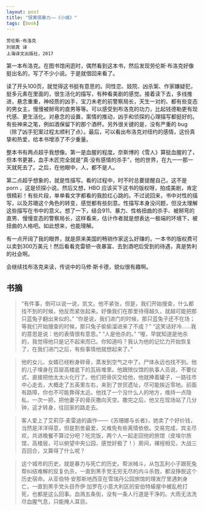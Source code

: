 ```yaml
---
layout: post
title: "很黄很暴力——《小城》"
tags: [book]
---
```


    劳伦斯·布洛克
    刘丽真 译
    上海译文出版社，2017

第一本布洛克。在图书馆闲逛时，偶然看到这本书，然后发现劳伦斯·布洛克好像挺出名的，写了不少小说。于是就借回来看了。

读了开头100页，就觉得这书挺有意思的。同性恋、妓院、凶杀案、作家嫌疑犯，挺多元素在里面的，很生活化的描写，有种看美剧的感觉。接着读下去，多线推进，悬念重重，神经质的凶手，宝刀未老的前警察局长，天生一对的、都有些变态的男女主，慢慢被掰弯的直男等等。可以感受到布洛克的功力，比起钱德勒更有现代感、更生活化。对悬念的设置，案情的推动，凶手和侦探的心理描写都挺好的。有些神来之笔，例如酒保留下的那个酒杯。另外很关键的是，没有严重的 bug （除了凶手犯案过程太顺利了点）。最后，可以看出布洛克对纽约的感情，这份真挚和热爱，给本书增添了不少重量。

整本书有两点超乎我想像。第一是血腥的程度。奈斯博的《雪人》算挺血腥的了，但本书更甚，血手木匠完全就是“真·没有感情的杀手”，他的世界，在九一一那一天就死去了。之后，在他眼中，人，都不是人。

第二点超乎想象的，就是性描写。看的过程中，时不时总要提醒自己，这不是 porn ，这是侦探小说。然后又想，HBO 应该买下这书的版权呀，拍成美剧，肯定很精彩！有些片段，单单看文字都看的我脸红心跳的。不过说回来，书中对性的描写，以及苏珊这个角色的转变，感觉都有些刻意。性描写本身没问题，但没太理解这些描写在书中的意义。想了一下，结合911、暴力、性格扭曲的杀手、被掰弯的直男、慢慢变态的警察局长，这样看来，估计作者就是想表达一极端的环境下，被扭曲的人格吧。如此想来，也能理解。

有一点开阔了我的眼界，就是原来美国的畅销作家这么好赚的，一本书的版权费可以卖到300万美元！然后看看克雷顿一夜暴富、去到酒吧后受到的待遇，真是势利的社会啊。

会继续找布洛克来读，传说中的马修·斯卡德，貌似很有趣啊。

## 书摘

> “有件事，倒可以说一说，凯文。他不紧张，但是，我们开始搜查，什么都找不到的时候，他反而紧张起来。好像我们在那里待得越久，就越可能把那只蓝兔子翻出来似的。” 
> “你是说，我们进门的时候，那只蓝兔子还不在场；等我们开始搜查的时候，那只兔子偷偷溜进来了不成？” 
> “这笑话好冷……我的意思是说：他的表情很有意思。” 
> “人是他杀的。” 
> “喔，早就知道是他杀的，我觉得他只是记不起来而已。你知道吗？我认为他的记忆力开始恢复了，在我们进门之后，有些事情他就想起来了。”

> 他的女儿、女婿已经粉身碎骨，蒸发到空气之中了。尸体永远也找不到。他的儿子埋身在百层高楼底下的瓦砾堆里。他跟殡仪馆的执事人员说，不要仪式，直接把他太太火化行了。他们把骨灰交给他，他就捧着罐子，一路往市中心走去，大概走了五英里左右，来到了世贸遗址，尽可能挨近零地。前面有路障，你也不可能靠得太近。他找了一个没什么人的地方，维持一点隐私，一次一把，把他妻子的骨灰撒向天空。撒完之后，他又在现场站了几分钟，这才转身，往回家的路走去。

> 客人爱上了艾莉莎·麦雷迪的画作——《苏珊娜与长者》，她卖了个好价钱，当然是洋洋得意，但是割舍最爱，又难免有些离情依依。交易完成，宾主尽欢，共进晚餐不算过分吧？吃完饭，两个人一起走回他的旅馆（皮埃尔旅馆，高楼层，可以俯望中央公园，感觉好极了！）房间，裸裎相见，大战三百回合，又算得了什么呢？

> 这个城市的历史，就是暴力与死亡的历史。帮派械斗，从包瓦利小子跟死兔帮纠结难解的反复仇杀，一直到黑手党无穷无尽的内斗杀戮，都没挣脱这个历史宿命。从亚伯特·安那斯地西亚在雪瑞丹公园旅馆的理发厅里遇刺身亡，一直到黑手党头目乔伊·加罗在小意大利区的安伯特蠔屋中被乱枪打死，也都是这么回事。血溅五条街，没有一条人行道是干净的。大雨无法洗尽血腥气息，只能掩人耳目。
